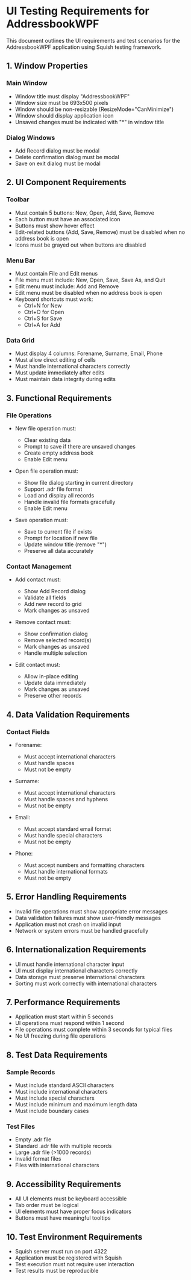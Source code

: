 # UI Testing Requirements for AddressbookWPF

This document outlines the UI requirements and test scenarios for the AddressbookWPF application using Squish testing framework.

## 1. Window Properties

### Main Window
- Window title must display "AddressbookWPF"
- Window size must be 693x500 pixels
- Window should be non-resizable (ResizeMode="CanMinimize")
- Window should display application icon
- Unsaved changes must be indicated with "*" in window title

### Dialog Windows
- Add Record dialog must be modal
- Delete confirmation dialog must be modal
- Save on exit dialog must be modal

## 2. UI Component Requirements

### Toolbar
- Must contain 5 buttons: New, Open, Add, Save, Remove
- Each button must have an associated icon
- Buttons must show hover effect
- Edit-related buttons (Add, Save, Remove) must be disabled when no address book is open
- Icons must be grayed out when buttons are disabled

### Menu Bar
- Must contain File and Edit menus
- File menu must include: New, Open, Save, Save As, and Quit
- Edit menu must include: Add and Remove
- Edit menu must be disabled when no address book is open
- Keyboard shortcuts must work:
  - Ctrl+N for New
  - Ctrl+O for Open
  - Ctrl+S for Save
  - Ctrl+A for Add

### Data Grid
- Must display 4 columns: Forename, Surname, Email, Phone
- Must allow direct editing of cells
- Must handle international characters correctly
- Must update immediately after edits
- Must maintain data integrity during edits

## 3. Functional Requirements

### File Operations
- New file operation must:
  - Clear existing data
  - Prompt to save if there are unsaved changes
  - Create empty address book
  - Enable Edit menu

- Open file operation must:
  - Show file dialog starting in current directory
  - Support .adr file format
  - Load and display all records
  - Handle invalid file formats gracefully
  - Enable Edit menu

- Save operation must:
  - Save to current file if exists
  - Prompt for location if new file
  - Update window title (remove "*")
  - Preserve all data accurately

### Contact Management
- Add contact must:
  - Show Add Record dialog
  - Validate all fields
  - Add new record to grid
  - Mark changes as unsaved

- Remove contact must:
  - Show confirmation dialog
  - Remove selected record(s)
  - Mark changes as unsaved
  - Handle multiple selection

- Edit contact must:
  - Allow in-place editing
  - Update data immediately
  - Mark changes as unsaved
  - Preserve other records

## 4. Data Validation Requirements

### Contact Fields
- Forename:
  - Must accept international characters
  - Must handle spaces
  - Must not be empty

- Surname:
  - Must accept international characters
  - Must handle spaces and hyphens
  - Must not be empty

- Email:
  - Must accept standard email format
  - Must handle special characters
  - Must not be empty

- Phone:
  - Must accept numbers and formatting characters
  - Must handle international formats
  - Must not be empty

## 5. Error Handling Requirements

- Invalid file operations must show appropriate error messages
- Data validation failures must show user-friendly messages
- Application must not crash on invalid input
- Network or system errors must be handled gracefully

## 6. Internationalization Requirements

- UI must handle international character input
- UI must display international characters correctly
- Data storage must preserve international characters
- Sorting must work correctly with international characters

## 7. Performance Requirements

- Application must start within 5 seconds
- UI operations must respond within 1 second
- File operations must complete within 3 seconds for typical files
- No UI freezing during file operations

## 8. Test Data Requirements

### Sample Records
- Must include standard ASCII characters
- Must include international characters
- Must include special characters
- Must include minimum and maximum length data
- Must include boundary cases

### Test Files
- Empty .adr file
- Standard .adr file with multiple records
- Large .adr file (>1000 records)
- Invalid format files
- Files with international characters

## 9. Accessibility Requirements

- All UI elements must be keyboard accessible
- Tab order must be logical
- UI elements must have proper focus indicators
- Buttons must have meaningful tooltips

## 10. Test Environment Requirements

- Squish server must run on port 4322
- Application must be registered with Squish
- Test execution must not require user interaction
- Test results must be reproducible 